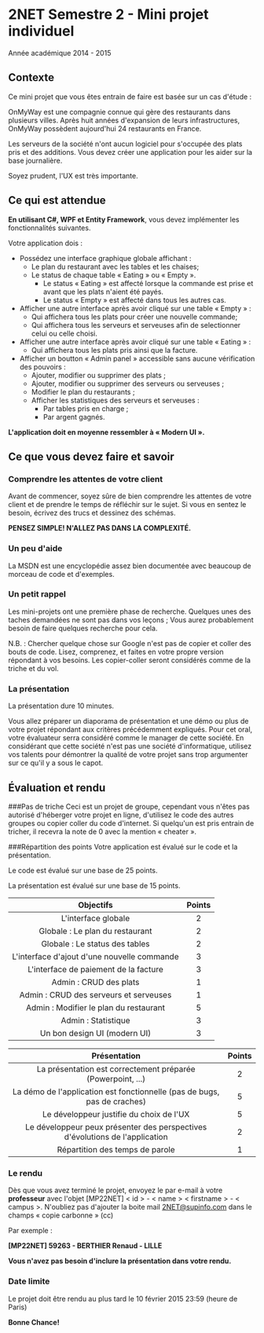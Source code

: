 # 2NET Semestre 2 - Mini projet individuel
Année académique 2014 - 2015

## Contexte
Ce mini projet que vous êtes entrain de faire est basée sur un cas d'étude : 

OnMyWay est une compagnie connue qui gère des restaurants dans plusieurs villes. Après huit années d'expansion de leurs infrastructures, OnMyWay possèdent aujourd'hui 24 restaurants en France.

Les serveurs de la société n'ont aucun logiciel pour s'occupée des plats pris et des additions. Vous devez créer une application pour les aider sur la base journalière.

Soyez prudent, l'UX est très importante.

## Ce qui est attendue
**En utilisant C#, WPF et Entity Framework**, vous devez implémenter les fonctionnalités suivantes.

Votre application dois : 
* Possédez une interface graphique globale affichant : 
  * Le plan du restaurant avec les tables et les chaises;
  * Le status de chaque table « Eating » ou « Empty ».
    * Le status « Eating » est affecté lorsque la commande est prise et avant que les plats n'aient été payés.
    * Le status « Empty » est affecté dans tous les autres cas.
* Afficher une autre interface après avoir cliqué sur une table « Empty » :
  * Qui affichera tous les plats pour créer une nouvelle commande;
  * Qui affichera tous les serveurs et serveuses afin de selectionner celui ou celle choisi.
* Afficher une autre interface après avoir cliqué sur une table « Eating » :
  * Qui affichera tous les plats pris ainsi que la facture.
* Afficher un boutton « Admin panel » accessible sans aucune vérification des pouvoirs : 
  * Ajouter, modifier ou supprimer des plats ;
  * Ajouter, modifier ou supprimer des serveurs ou serveuses ;
  * Modifier le plan du restaurants ;
  * Afficher les statistiques des serveurs et serveuses :
    * Par tables pris en charge ;
    * Par argent gagnés.

**L'application doit en moyenne ressembler à « Modern UI ».**

## Ce que vous devez faire et savoir
### Comprendre les attentes de votre client
Avant de commencer, soyez sûre de bien comprendre les attentes de votre client et de prendre le temps de réfléchir sur le sujet. Si vous en sentez le besoin, écrivez des trucs et dessinez des schémas.

**PENSEZ SIMPLE! N'ALLEZ PAS DANS LA COMPLEXITÉ.**

### Un peu d'aide
La MSDN est une encyclopédie assez bien documentée avec beaucoup de morceau de code et d'exemples.

### Un petit rappel
Les mini-projets ont une première phase de recherche. Quelques unes des taches demandées ne sont pas dans vos leçons ; Vous aurez probablement besoin de faire quelques recherche pour cela.

N.B. : Chercher quelque chose sur Google n'est pas de copier et coller des bouts de code. Lisez, comprenez, et faites en votre propre version répondant à vos besoins. Les copier-coller seront considérés comme de la triche et du vol.

### La présentation
La présentation dure 10 minutes.

Vous allez préparer un diaporama de présentation et une démo ou plus de votre projet répondant aux critères précédemment expliqués. Pour cet oral, votre évaluateur serra considéré comme le manager de cette société. En considérant que cette société n'est pas une société d'informatique, utilisez vos talents pour démontrer la qualité de votre projet sans trop argumenter sur ce qu'il y a sous le capot.

## Évaluation et rendu
###Pas de triche
Ceci est un projet de groupe, cependant vous n'êtes pas autorisé d'héberger votre projet en ligne, d'utilisez le code des autres groupes ou copier coller du code d'internet. Si quelqu'un est pris entrain de tricher, il recevra la note de 0 avec la mention « cheater ».

###Répartition des points
Votre application est évalué sur le code et la présentation.

Le code est évalué sur une base de 25 points.

La présentation est évalué sur une base de 15 points.

| Objectifs                                   | Points |
| :-----------------------------------------: | :----: |
| L'interface globale                         | 2      |
| Globale : Le plan du restaurant             | 2      |
| Globale : Le status des tables              | 2      |
| L'interface d'ajout d'une nouvelle commande | 3      |
| L'interface de paiement de la facture       | 3      |
| Admin : CRUD des plats                      | 1      |
| Admin : CRUD des serveurs et serveuses      | 1      |
| Admin : Modifier le plan du restaurant      | 5      |
| Admin : Statistique                         | 3      |
| Un bon design UI (modern UI)                | 3      |

| Présentation                                                                 | Points |
| :--------------------------------------------------------------------------: | :----: |
| La présentation est correctement préparée (Powerpoint, ...)                  | 2      |
| La démo de l'application est fonctionnelle (pas de bugs, pas de craches)     | 5      |
| Le développeur justifie du choix de l'UX                                     | 5      |
| Le développeur peux présenter des perspectives d'évolutions de l'application | 2      |
| Répartition des temps de parole                                              | 1      |

### Le rendu
Dès que vous avez terminé le projet, envoyez le par e-mail à votre **professeur** avec l'objet [MP22NET] < id > - < name > < firstname > - < campus >. N'oubliez pas d'ajouter la boite mail 2NET@supinfo.com dans le champs « copie carbonne » (cc)

Par exemple : 

**[MP22NET] 59263 - BERTHIER Renaud - LILLE**

**Vous n'avez pas besoin d'inclure la présentation dans votre rendu.**

### Date limite
Le projet doit être rendu au plus tard le 10 février 2015 23:59 (heure de Paris)

**Bonne Chance!**

